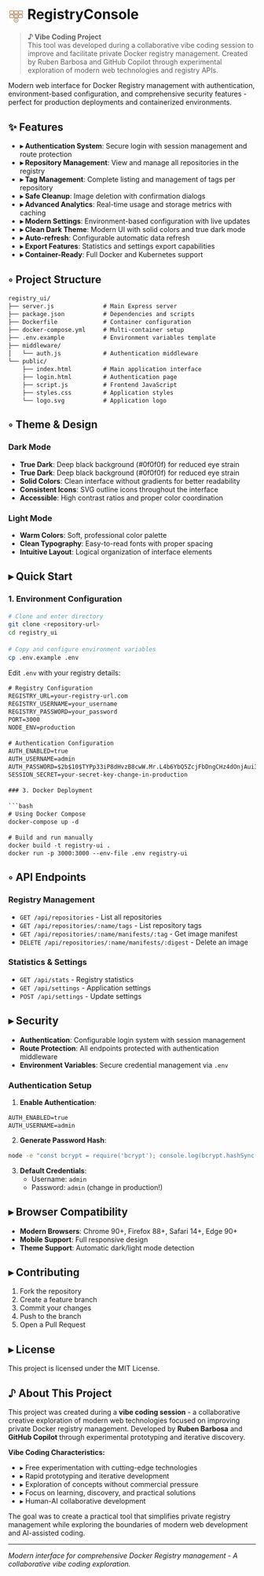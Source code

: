 # <img src="public/logo.svg" alt="RegistryConsole" width="32" height="32" style="vertical-align: middle;"> RegistryConsole

> **♪ Vibe Coding Project**  
> This tool was developed during a collaborative vibe coding session to improve and facilitate private Docker registry management. Created by Ruben Barbosa and GitHub Copilot through experimental exploration of modern web technologies and registry APIs.

Modern web interface for Docker Registry management with authentication, environment-based configuration, and comprehensive security features - perfect for production deployments and containerized environments.

## ✨ Features

- **▸ Authentication System**: Secure login with session management and route protection
- **▸ Repository Management**: View and manage all repositories in the registry
- **▸ Tag Management**: Complete listing and management of tags per repository
- **▸ Safe Cleanup**: Image deletion with confirmation dialogs
- **▸ Advanced Analytics**: Real-time usage and storage metrics with caching
- **▸ Modern Settings**: Environment-based configuration with live updates
- **▸ Clean Dark Theme**: Modern UI with solid colors and true dark mode
- **▸ Auto-refresh**: Configurable automatic data refresh
- **▸ Export Features**: Statistics and settings export capabilities
- **▸ Container-Ready**: Full Docker and Kubernetes support

## ◦ Project Structure

```
registry_ui/
├── server.js              # Main Express server
├── package.json           # Dependencies and scripts
├── Dockerfile             # Container configuration
├── docker-compose.yml     # Multi-container setup
├── .env.example           # Environment variables template
├── middleware/
│   └── auth.js            # Authentication middleware
└── public/
    ├── index.html         # Main application interface
    ├── login.html         # Authentication page
    ├── script.js          # Frontend JavaScript
    ├── styles.css         # Application styles
    └── logo.svg           # Application logo
```

## ◦ Theme & Design

### Dark Mode
- **True Dark**: Deep black background (#0f0f0f) for reduced eye strain
- **True Dark**: Deep black background (#0f0f0f) for reduced eye strain
- **Solid Colors**: Clean interface without gradients for better readability
- **Consistent Icons**: SVG outline icons throughout the interface
- **Accessible**: High contrast ratios and proper color coordination

### Light Mode
- **Warm Colors**: Soft, professional color palette
- **Clean Typography**: Easy-to-read fonts with proper spacing
- **Intuitive Layout**: Logical organization of interface elements

## ▸ Quick Start

### 1. Environment Configuration

```bash
# Clone and enter directory
git clone <repository-url>
cd registry_ui

# Copy and configure environment variables
cp .env.example .env
```

Edit `.env` with your registry details:
```env
# Registry Configuration
REGISTRY_URL=your-registry-url.com
REGISTRY_USERNAME=your_username
REGISTRY_PASSWORD=your_password
PORT=3000
NODE_ENV=production

# Authentication Configuration
AUTH_ENABLED=true
AUTH_USERNAME=admin
AUTH_PASSWORD=$2b$10$TYPp33iP8dHvzB8cwW.Mr.L4b6YbQ5ZcjFbDngCHz4dOnjAui3v8O
SESSION_SECRET=your-secret-key-change-in-production

### 3. Docker Deployment

```bash
# Using Docker Compose
docker-compose up -d

# Build and run manually
docker build -t registry-ui .
docker run -p 3000:3000 --env-file .env registry-ui
```

## ◦ API Endpoints

### Registry Management
- `GET /api/repositories` - List all repositories
- `GET /api/repositories/:name/tags` - List repository tags
- `GET /api/repositories/:name/manifests/:tag` - Get image manifest
- `DELETE /api/repositories/:name/manifests/:digest` - Delete an image

### Statistics & Settings
- `GET /api/stats` - Registry statistics
- `GET /api/settings` - Application settings
- `POST /api/settings` - Update settings

## ▸ Security

- **Authentication**: Configurable login system with session management
- **Route Protection**: All endpoints protected with authentication middleware
- **Environment Variables**: Secure credential management via `.env`

### Authentication Setup

1. **Enable Authentication**:
```env
AUTH_ENABLED=true
AUTH_USERNAME=admin
```

2. **Generate Password Hash**:
```bash
node -e "const bcrypt = require('bcrypt'); console.log(bcrypt.hashSync('your-password', 10));"
```

3. **Default Credentials**: 
   - Username: `admin`
   - Password: `admin` (change in production!)

## ▸ Browser Compatibility

- **Modern Browsers**: Chrome 90+, Firefox 88+, Safari 14+, Edge 90+
- **Mobile Support**: Full responsive design
- **Theme Support**: Automatic dark/light mode detection

## ▸ Contributing

1. Fork the repository
2. Create a feature branch
3. Commit your changes
4. Push to the branch
5. Open a Pull Request

## ▸ License

This project is licensed under the MIT License.

## ♪ About This Project

This project was created during a **vibe coding session** - a collaborative creative exploration of modern web technologies focused on improving private Docker registry management. Developed by **Ruben Barbosa** and **GitHub Copilot** through experimental prototyping and iterative discovery.

**Vibe Coding Characteristics:**
- ▸ Free experimentation with cutting-edge technologies
- ▸ Rapid prototyping and iterative development  
- ▸ Exploration of concepts without commercial pressure
- ▸ Focus on learning, discovery, and practical solutions
- ▸ Human-AI collaborative development

The goal was to create a practical tool that simplifies private registry management while exploring the boundaries of modern web development and AI-assisted coding.

---

*Modern interface for comprehensive Docker Registry management - A collaborative vibe coding exploration.*
